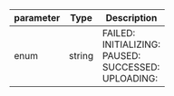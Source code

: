 | parameter | Type | Description |
| ----------- | ----------- |----------- |
| enum  |  string  | FAILED: <br/>INITIALIZING: <br/>PAUSED: <br/>SUCCESSED: <br/>UPLOADING:    |